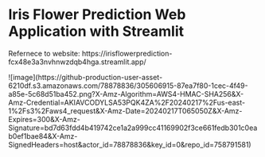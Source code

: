 # Iris Flower Prediction Web Application with Streamlit

<p>Refernece to website:  https://irisflowerprediction-fcx48e3a3nvhnwzdqb4hga.streamlit.app/</p>
![image](https://github-production-user-asset-6210df.s3.amazonaws.com/78878836/305606915-87ea7f80-1cec-4f49-a85e-5c68d51ba452.png?X-Amz-Algorithm=AWS4-HMAC-SHA256&X-Amz-Credential=AKIAVCODYLSA53PQK4ZA%2F20240217%2Fus-east-1%2Fs3%2Faws4_request&X-Amz-Date=20240217T065050Z&X-Amz-Expires=300&X-Amz-Signature=bd7d63fdd4b419742ce1a2a999cc41169902f3ce661fedb301c0eab0ef1bae84&X-Amz-SignedHeaders=host&actor_id=78878836&key_id=0&repo_id=758791581)
